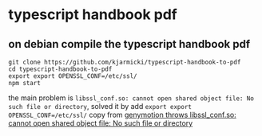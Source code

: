 # typescript handbook pdf

## on debian compile the typescript handbook pdf

``` shell
git clone https://github.com/kjarmicki/typescript-handbook-to-pdf
cd typescript-handbook-to-pdf
export export OPENSSL_CONF=/etc/ssl/
npm start
```
the main problem is `libssl_conf.so: cannot open shared object file: No such file or directory`, solved it by add `export export OPENSSL_CONF=/etc/ssl/`
copy from [genymotion throws libssl_conf.so: cannot open shared object file: No such file or directory](https://stackoverflow.com/questions/53355217/genymotion-throws-libssl-conf-so-cannot-open-shared-object-file-no-such-file-o)
